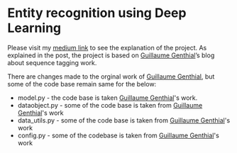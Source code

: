 # Entity recognition using Deep Learning

Please visit my [medium link](https://medium.com/intro-to-artificial-intelligence/entity-extraction-using-deep-learning-8014acac6bb8) to see the explanation of the project. As explained in the post, the project is based on [Guillaume Genthial](https://guillaumegenthial.github.io/sequence-tagging-with-tensorflow.html)’s blog about sequence tagging work. 

There are changes made to the orginal work of [Guillaume Genthial](https://guillaumegenthial.github.io/sequence-tagging-with-tensorflow.html), but some of the code base remain same for the below:
* model.py - the code base is taken [Guillaume Genthial](https://guillaumegenthial.github.io/sequence-tagging-with-tensorflow.html)'s work.
* dataobject.py - some of the code base is taken from [Guillaume Genthial](https://guillaumegenthial.github.io/sequence-tagging-with-tensorflow.html)'s work
* data_utils.py - some of the code base is taken from [Guillaume Genthial](https://guillaumegenthial.github.io/sequence-tagging-with-tensorflow.html)'s work
* config.py - some of the codebase is taken from [Guillaume Genthial](https://guillaumegenthial.github.io/sequence-tagging-with-tensorflow.html)'s work
